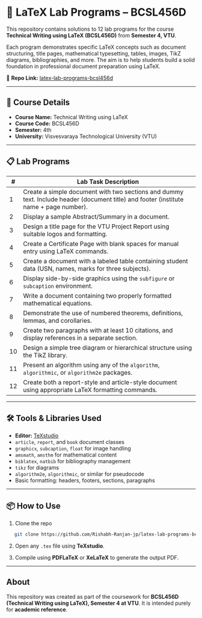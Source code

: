 # 📄 LaTeX Lab Programs – BCSL456D

This repository contains solutions to 12 lab programs for the course **Technical Writing using LaTeX (BCSL456D)** from **Semester 4, VTU**.

Each program demonstrates specific LaTeX concepts such as document structuring, title pages, mathematical typesetting, tables, images, TikZ diagrams, bibliographies, and more. The aim is to help students build a solid foundation in professional document preparation using LaTeX.

🔗 **Repo Link:** [latex-lab-programs-bcsl456d](https://github.com/Rishabh-Ranjan-jp/latex-lab-programs-bcsl456d-)

---

## 📘 Course Details

- **Course Name:** Technical Writing using LaTeX
- **Course Code:** BCSL456D
- **Semester:** 4th
- **University:** Visvesvaraya Technological University (VTU)

---

## 📋 Lab Programs

| #  | Lab Task Description |
|----|----------------------|
| 1  | Create a simple document with two sections and dummy text. Include header (document title) and footer (institute name + page number). |
| 2  | Display a sample Abstract/Summary in a document. |
| 3  | Design a title page for the VTU Project Report using suitable logos and formatting. |
| 4  | Create a Certificate Page with blank spaces for manual entry using LaTeX commands. |
| 5  | Create a document with a labeled table containing student data (USN, names, marks for three subjects). |
| 6  | Display side-by-side graphics using the `subfigure` or `subcaption` environment. |
| 7  | Write a document containing two properly formatted mathematical equations. |
| 8  | Demonstrate the use of numbered theorems, definitions, lemmas, and corollaries. |
| 9  | Create two paragraphs with at least 10 citations, and display references in a separate section. |
| 10 | Design a simple tree diagram or hierarchical structure using the TikZ library. |
| 11 | Present an algorithm using any of the `algorithm`, `algorithmic`, or `algorithm2e` packages. |
| 12 | Create both a report-style and article-style document using appropriate LaTeX formatting commands. |

---

## 🛠 Tools & Libraries Used

- **Editor:** [TeXstudio](https://www.texstudio.org/)
- `article`, `report`, and `book` document classes
- `graphicx`, `subcaption`, `float` for image handling
- `amsmath`, `amsthm` for mathematical content
- `biblatex`, `natbib` for bibliography management
- `tikz` for diagrams
- `algorithm2e`, `algorithmic`, or similar for pseudocode
- Basic formatting: headers, footers, sections, paragraphs

---

## 📦 How to Use

1. Clone the repo
```bash
   git clone https://github.com/Rishabh-Ranjan-jp/latex-lab-programs-bcsl456d
```

2. Open any `.tex` file using **TeXstudio**.

3. Compile using **PDFLaTeX** or **XeLaTeX** to generate the output PDF.

---

## About

This repository was created as part of the coursework for **BCSL456D (Technical Writing using LaTeX), Semester 4 at VTU**.
It is intended purely for **academic reference**.
